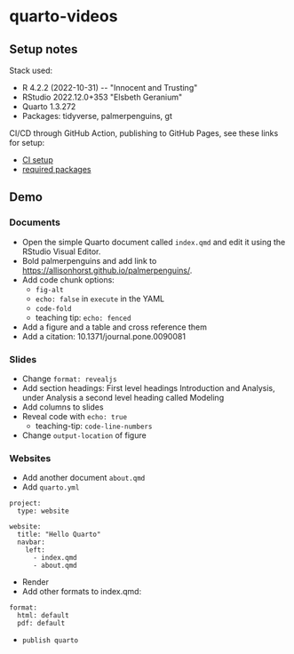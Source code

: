 # quarto-videos

## Setup notes

Stack used:

- R 4.2.2 (2022-10-31) -- "Innocent and Trusting"
- RStudio 2022.12.0+353 "Elsbeth Geranium"
- Quarto 1.3.272
- Packages: tidyverse, palmerpenguins, gt

CI/CD through GitHub Action, publishing to GitHub Pages, see these links for setup:

- [CI setup](https://quarto.org/docs/publishing/ci.html#rendering-for-ci)
- [required packages](https://github.com/quarto-dev/quarto-actions/blob/main/examples/example-03-dependencies.md)

## Demo

### Documents

- Open the simple Quarto document called `index.qmd` and edit it using the RStudio Visual Editor.
- Bold palmerpenguins and add link to https://allisonhorst.github.io/palmerpenguins/.
- Add code chunk options:
  - `fig-alt`
  - `echo: false` in `execute` in the YAML
  - `code-fold`
  - teaching tip: `echo: fenced`
- Add a figure and a table and cross reference them
- Add a citation: 10.1371/journal.pone.0090081

### Slides

- Change `format: revealjs`
- Add section headings: First level headings Introduction and Analysis, under Analysis a second level heading called Modeling
- Add columns to slides
- Reveal code with `echo: true`
  - teaching-tip: `code-line-numbers`
- Change `output-location` of figure

### Websites

- Add another document `about.qmd`
- Add `quarto.yml` 

```
project:
  type: website

website:
  title: "Hello Quarto"
  navbar:
    left:
      - index.qmd
      - about.qmd
```

- Render
- Add other formats to index.qmd:

```
format:
  html: default
  pdf: default
```

- `publish quarto`
